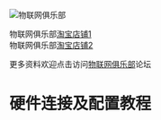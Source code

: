 ![物联网俱乐部](http://www.iot-club.cn/template/sanimade_blue/images/logo.png)

物联网俱乐部[淘宝店铺1](http://iot-club.taobao.com)  
物联网俱乐部[淘宝店铺2](https://shop449662000.taobao.com)

更多资料欢迎点击访问[物联网俱乐部](http://www.iotclub.net)论坛

# 硬件连接及配置教程



